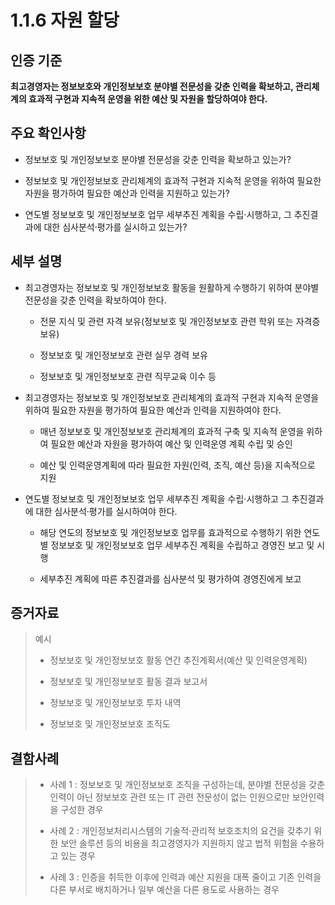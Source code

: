 # 1.1.6 자원 할당

## 인증 기준

**최고경영자는 정보보호와 개인정보보호 분야별 전문성을 갖춘 인력을 확보하고, 관리체계의 효과적 구현과 지속적 운영을 위한 예산 및 자원을 할당하여야 한다.**

## 주요 확인사항

- 정보보호 및 개인정보보호 분야별 전문성을 갖춘 인력을 확보하고 있는가?

- 정보보호 및 개인정보보호 관리체계의 효과적 구현과 지속적 운영을 위하여 필요한 자원을 평가하여 필요한 예산과 인력을 지원하고 있는가?

- 연도별 정보보호 및 개인정보보호 업무 세부추진 계획을 수립·시행하고, 그 추진결과에 대한 심사분석·평가를 실시하고 있는가?

## 세부 설명

- 최고경영자는 정보보호 및 개인정보보호 활동을 원활하게 수행하기 위하여 분야별 전문성을 갖춘 인력을 확보하여야 한다.

    - 전문 지식 및 관련 자격 보유(정보보호 및 개인정보보호 관련 학위 또는 자격증 보유)

    - 정보보호 및 개인정보보호 관련 실무 경력 보유

    - 정보보호 및 개인정보보호 관련 직무교육 이수 등

- 최고경영자는 정보보호 및 개인정보보호 관리체계의 효과적 구현과 지속적 운영을 위하여 필요한 자원을 평가하여 필요한 예산과 인력을 지원하여야 한다.

    - 매년 정보보호 및 개인정보보호 관리체계의 효과적 구축 및 지속적 운영을 위하여 필요한 예산과 자원을 평가하여 예산 및 인력운영 계획 수립 및 승인

    - 예산 및 인력운영계획에 따라 필요한 자원(인력, 조직, 예산 등)을 지속적으로 지원

- 연도별 정보보호 및 개인정보보호 업무 세부추진 계획을 수립·시행하고 그 추진결과에 대한 심사분석·평가를 실시하여야 한다.

    - 해당 연도의 정보보호 및 개인정보보호 업무를 효과적으로 수행하기 위한 연도별 정보보호 및 개인정보보호 업무 세부추진 계획을 수립하고 경영진 보고 및 시행

    - 세부추진 계획에 따른 추진결과를 심사분석 및 평가하여 경영진에게 보고

## 증거자료

> 예시
>
> - 정보보호 및 개인정보보호 활동 연간 추진계획서(예산 및 인력운영계획)
>
> - 정보보호 및 개인정보보호 활동 결과 보고서
>
> - 정보보호 및 개인정보보호 투자 내역
>
> - 정보보호 및 개인정보보호 조직도

## 결함사례

> - 사례 1 : 정보보호 및 개인정보보호 조직을 구성하는데, 분야별 전문성을 갖춘 인력이 아닌 정보보호 관련 또는 IT 관련 전문성이 없는 인원으로만 보안인력을 구성한 경우
>
> - 사례 2 : 개인정보처리시스템의 기술적·관리적 보호조치의 요건을 갖추기 위한 보안 솔루션 등의 비용을 최고경영자가 지원하지 않고 법적 위험을 수용하고 있는 경우
>
> - 사례 3 : 인증을 취득한 이후에 인력과 예산 지원을 대폭 줄이고 기존 인력을 다른 부서로 배치하거나 일부 예산을 다른 용도로 사용하는 경우
